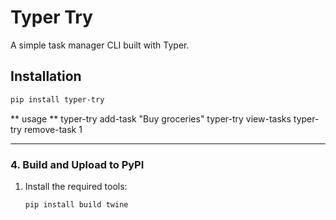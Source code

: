 # Typer Try

A simple task manager CLI built with Typer.

## Installation

```bash
pip install typer-try
```

** usage **
typer-try add-task "Buy groceries"
typer-try view-tasks
typer-try remove-task 1

---

### 4. **Build and Upload to PyPI**
1. Install the required tools:
   ```bash
   pip install build twine
   ```
